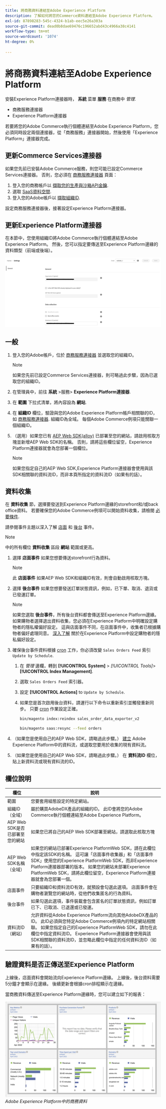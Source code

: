 ```yaml
---
title: 將商務資料連結至Adobe Experience Platform
description: 了解如何將您的Commerce資料連結至Adobe Experience Platform。
exl-id: 87898283-545c-4324-b1ab-eec5e26a303a
source-git-commit: dead0b8dae69476c196652abd43c4966a38c4141
workflow-type: tm+mt
source-wordcount: '1074'
ht-degree: 0%

---
```


# 將商務資料連結至Adobe Experience Platform

安裝Experience Platform連接器時， **系統** 菜單 **服務** 在商務中 _管理_.

- 商務服務連接器
- Experience Platform連接器

若要將您的Adobe Commerce執行個體連結至Adobe Experience Platform，您必須同時設定兩個連接器，從「商務服務」連接器開始，然後使用「Experience Platform」連接器完成。

## 更新Commerce Services連接器

如果您先前已安裝Adobe Commerce服務，則您可能已設定Commerce Services連接器。 否則，您必須在 [商務服務連接器](../landing/saas.md) 頁面：

1. 登入您的商務帳戶以 [擷取您的生產與沙箱API金鑰](../landing/saas.md#credentials).
1. 選取 [SaaS資料空間](../landing/saas.md#saas-configuration).
1. 登入您的Adobe帳戶以 [擷取組織ID](../landing/saas.md#ims-organization-optional).

設定商務服務連接器後，接著設定Experience Platform連接器。

## 更新Experience Platform連接器

在本節中，您使用組織ID將Adobe Commerce執行個體連結至Adobe Experience Platform。 然後，您可以指定要傳送至Experience Platform邊緣的資料類型（前端或後端）。

![Experience Platform連接器配置](assets/epc-config-dc.png)

## 一般

1. 登入您的Adobe帳戶，位於 [商務服務連接器](../landing/saas.md#organizationid) 並選取您的組織ID。

   >[!NOTE]
   >
   >如果您先前已設定Commerce Services連接器，則可略過此步驟，因為已選取您的組織ID。

1. 在管理員中，前往 **系統** >服務> **Experience Platform連接器**.

1. 在 **範圍** 下拉式清單，將內容設為 **網站**.

1. 在 **組織ID** 欄位，驗證與您的Adobe Experience Platform帳戶相關聯的ID，如 [商務服務連接器](../landing/saas.md#organizationid). 組織ID為全域。 每個Adobe Commerce例項只能關聯一個組織ID。

1. （選用）如果您已有 [AEP Web SDK(alloy)](https://experienceleague.adobe.com/docs/experience-platform/edge/home.html) 已部署至您的網站，請啟用核取方塊並新增AEP Web SDK的名稱。 否則，請將這些欄位留空，Experience Platform連接器就會為您部署一個欄位。

   >[!NOTE]
   >
   >如果您指定自己的AEP Web SDK,Experience Platform連接器會使用與該SDK相關聯的資料流ID，而非本頁所指定的資料流ID（如果有的話）。

## 資料收集

在 **資料收集** 節，選擇要發送到Experience Platform邊緣的storefront和/或back office資料。 若要確保您的Adobe Commerce例項可以開始資料收集，請檢閱 [必要條件](overview.md#prerequisites).

請參閱事件主題以深入了解 [店面](events.md#storefront-events) 和 [後台](events.md#back-office-events) 事件。

>[!NOTE]
>
>中的所有欄位 **資料收集** 區段 **網站** 範圍或更高。

1. 選擇 **店面事件** 如果您想要傳送storefront行為資料。

   >[!NOTE]
   >
   >此 **店面事件** 如果AEP Web SDK和組織ID有效，則會自動啟用核取方塊。

1. 選擇 **後台事件** 如果您想要發送訂單狀態資訊，例如，已下單、取消、退貨或已發運訂單。

   >[!NOTE]
   >
   >如果您選取 **後台事件**，所有後台資料都會傳送至Experience Platform邊緣。 如果購物者選擇退出資料收集，您必須在Experience Platform中明確設定購物者的隱私權偏好設定。 這與店面事件不同，在店面事件中，收集者已根據購物者偏好處理同意。 [深入了解](https://experienceleague.adobe.com/docs/experience-platform/landing/governance-privacy-security/consent/adobe/dataset.html) 關於在Experience Platform中設定購物者的隱私偏好設定。

1. 確保後台事件資料根據 [cron](https://experienceleague.adobe.com/docs/commerce-admin/systems/tools/cron.html) 工作，你必須改變 `Sales Orders Feed` 索引 `Update by Schedule`.

   1. 在 _管理_ 邊欄，轉到 **[!UICONTROL System]** > _[!UICONTROL Tools]_>**[!UICONTROL Index Management]**.

   1. 選取 `Sales Orders Feed` 索引器。

   1. 設定 **[!UICONTROL Actions]** to `Update by Schedule`.

   1. 如果您是首次啟用後台資料，請運行以下命令以重新索引並觸發重新同步。 只要 [cron](https://experienceleague.adobe.com/docs/commerce-admin/systems/tools/cron.html) 作業設定正確。

      ```bash
      bin/magento index:reindex sales_order_data_exporter_v2
      ```

      ```bash
      bin/magento saas:resync --feed orders
      ```

1. （如果您是使用自己的AEP Web SDK，請略過此步驟。） [建立](https://experienceleague.adobe.com/docs/experience-platform/edge/datastreams/configure.html#create) Adobe Experience Platform中的資料流，或選取您要用於收集的現有資料流。

1. （如果您是使用自己的AEP Web SDK，請略過此步驟。） 在 **資料流ID** 欄位，貼上新資料流或現有資料流的ID。

## 欄位說明

| 欄位 | 說明 |
|--- |--- |
| 範圍 | 您要套用組態設定的特定網站。 |
| 組織ID（全域） | 屬於購買AdobeDX產品的組織的ID。 此ID會將您的Adobe Commerce執行個體連結至Adobe Experience Platform。 |
| AEP Web SDK是否已部署至您的網站 | 如果您已將自己的AEP Web SDK部署至網站，請選取此核取方塊 |
| AEP Web SDK名稱（全域） | 如果您的網站已部署Experience PlatformWeb SDK，請在此欄位中指定該SDK的名稱。 這可讓「店面事件收集器」和「店面事件SDK」使用您的Experience PlatformWeb SDK，而非Experience Platform連接器部署的版本。 如果您的網站未部署Experience PlatformWeb SDK，請將此欄位留空，Experience Platform連接器就會為您部署一個。 |
| 店面事件 | 只要組織ID和資料流ID有效，就預設會勾選此選項。 店面事件會在購物者瀏覽您的網站時，從他們收集匿名的行為資料。 |
| 後台事件 | 如果勾選此選項，事件裝載會包含匿名的訂單狀態資訊，例如訂單已下、已取消、已退還或已發運。 |
| 資料流ID（網站） | 允許資料從Adobe Experience Platform流向其他AdobeDX產品的ID。 此ID必須與您特定Adobe Commerce例項內的特定網站相關聯。 如果您指定自己的Experience PlatformWeb SDK，請勿在此欄位中指定資料流ID。 Experience Platform連接器會使用與該SDK相關聯的資料流ID，並忽略此欄位中指定的任何資料流ID（如果有的話）。 |

## 驗證資料是否正傳送至Experience Platform

上線後，店面資料會開始流向Experience Platform邊緣。 上線後，後台資料需要5分鐘才會顯示在邊緣。 後續更新會根據cron排程顯示在邊緣。

當商務資料傳送至Experience Platform邊緣時，您可以建立如下的報表：

![Adobe Experience Platform中的商務資料](assets/aem-data-1.png)
_Adobe Experience Platform中的商務資料_
